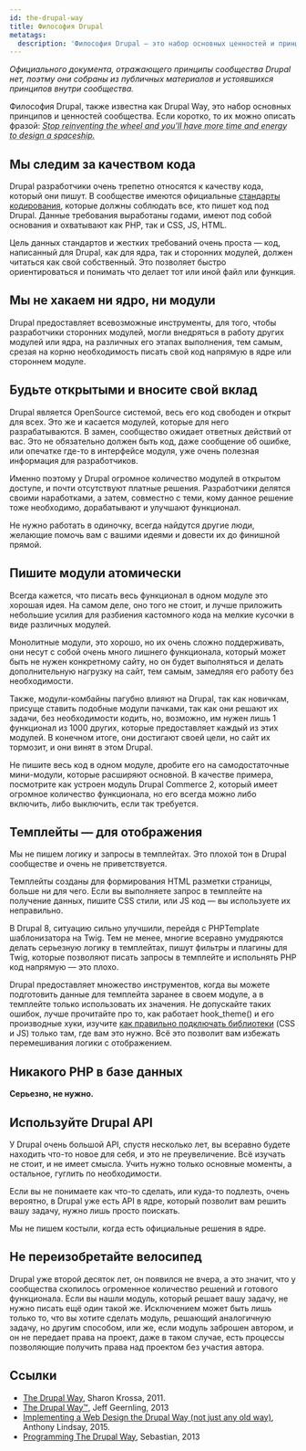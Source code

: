 ```yaml
---
id: the-drupal-way
title: Философия Drupal
metatags:
  description: 'Философия Drupal — это набор основных ценностей и принципов сообщества.'
---
```


_Официального документа, отражающего принципы сообщества Drupal нет, поэтму они собраны из публичных материалов и устоявшихся принципов внутри сообщества._

Философия Drupal, также известна как Drupal Way, это набор основных принципов и ценностей сообщества. Если коротко, то их можно описать фразой: _<abbr title="Прекратите переизобретать колесо, и у вас будет больше времени и сил для проектировки космического корабля.">Stop reinventing the wheel and you'll have more time and energy to design a spaceship.</abbr>_

## Мы следим за качеством кода

Drupal разработчики очень трепетно относятся к качеству кода, который они пишут. В сообществе имеются официальные [стандарты кодирования](standards/standards.md), которые должны соблюдать все, кто пишет код под Drupal. Данные требования выработаны годами, имеют под собой основания и охватывают как PHP, так и CSS, JS, HTML.

Цель данных стандартов и жестких требований очень проста — код, написанный для Drupal, как для ядра, так и сторонних модулей, должен читаться как свой собственный. Это позволяет быстро ориентироваться и понимать что делает тот или иной файл или функция.

## Мы не хакаем ни ядро, ни модули

Drupal предоставляет всевозможные инструменты, для того, чтобы разработчики сторонних модулей, могли внедряться в работу других модулей или ядра, на различных его этапах выполнения, тем самым, срезая на корню необходимость писать свой код напрямую в ядре или стороннем модуле.

## Будьте открытыми и вносите свой вклад

Drupal является OpenSource системой, весь его код свободен и открыт для всех. Это же и касается модулей, которые для него разрабатываются. В замен, сообщество ожидает ответных действий от вас. Это не обязательно должен быть код, даже сообщение об ошибке, или опечатке где-то в интерфейсе модуля, уже очень полезная информация для разработчиков.

Именно поэтому у Drupal огромное количество модулей в открытом доступе, и почти отсутствуют платные решения. Разработчики делятся своими наработками, а затем, совместно с теми, кому данное решение тоже необходимо, дорабатывают и улучшают функционал.

Не нужно работать в одиночку, всегда найдутся другие люди, желающие помочь вам с вашими идеями и довести их до финишной прямой.

## Пишите модули атомически

Всегда кажется, что писать весь функционал в одном модуле это хорошая идея. На самом деле, оно того не стоит, и лучше приложить небольшие усилия для разбиения кастомного кода на мелкие кусочки в виде различных модулей.

Монолитные модули, это хорошо, но их очень сложно поддерживать, они несут с собой очень много лишнего функционала, который может быть не нужен конкретному сайту, но он будет выполняться и делать дополнительную нагрузку на сайт, тем самым, замедляя его работу без необходимости.

Также, модули-комбайны пагубно влияют на Drupal, так как новичкам, присуще ставить подобные модули пачками, так как они решают их задачи, без необходимости кодить, но, возможно, им нужен лишь 1 функционал из 1000 других, которые предоставляет каждый из этих модулей. В конечном итоге, они достигают своей цели, но сайт их тормозит, и они винят в этом Drupal.

Не пишите весь код в одном модуле, дробите его на самодостаточные мини-модули, которые расширяют основной. В качестве примера, посмотрите как устроен модуль Drupal Commerce 2, который имеет огромное количество функционала, но его всегда можно либо включить, либо выключить, если так требуется.

## Темплейты — для отображения

Мы не пишем логику и запросы в темплейтах. Это плохой тон в Drupal сообществе и очень не приветствуется.

Темплейты созданы для формирования HTML разметки страницы, больше ни для чего. Если вы выполняете запрос в темплейте на получение данных, пишите CSS стили, или JS код — вы используете их неправильно.

В Drupal 8, ситуацию сильно улучшили, перейдя с PHPTemplate шаблонизатора на Twig. Тем не менее, многие всеравно умудряются делать серьезную логику в темплейтах, пишут фильтры и плагины для Twig, которые позволяют писать запросы в темплейте и испольнять PHP код напрямую — это плохо.

Drupal предоставляет множество инструментов, когда вы можете подготовить данные для темплейта заранее в своем модуле, а в темплейте только использовать их значения. Не допускайте таких ошибок, лучше прочитайте про то, как работает hook_theme() и его производные хуки, изучите [как правильно подключать библиотеки](8/libraries-api.md) (CSS и JS) только там, где вам это нужно. Всё это позволит вам избежать перемешивания логики с отображением.

## Никакого PHP в базе данных

**Серьезно, не нужно.**

## Используйте Drupal API

У Drupal очень большой API, спустя несколько лет, вы всеравно будете находить что-то новое для себя, и это не преувеличение. Всё изучать не стоит, и не имеет смысла. Учить нужно только основные моменты, а остальное, гуглить по необходимости.

Если вы не понимаете как что-то сделать, или куда-то подлезть, очень вероятно, в Drupal уже есть API в ядре, который позволит вам решить вашу задачу, нужно лишь просто поискать.

Мы не пишем костыли, когда есть официальные решения в ядре.

## Не переизобретайте велосипед

Drupal уже второй десяток лет, он появился не вчера, а это значит, что у сообщества скопилось огроменное количество решений и готового функционала. Если вы нашли модуль, который решает вашу задачу, не нужно писать ещё один такой же. Исключением может быть лишь только то, что вы хотите сделать модуль, решающий аналогичную задачу, но другим способом, или же, если модуль заброшен автором, и он не передает права на проект, даже в таком случае, есть процессы позволяющие получить права над проектом без участия автора.

## Ссылки

 * [The Drupal Way](http://sharonkrossa.com/drupallets/drupal-way), Sharon Krossa, 2011.
 * [The Drupal Way™](https://www.jeffgeerling.com/blogs/jeff-geerling/the-drupal-way), Jeff Geernling, 2013
 * [Implementing a Web Design the Drupal Way (not just any old way)](https://www.annertech.com/blog/implement-web-design-drupal-way), Anthony Lindsay, 2015.
 * [Programming The Drupal Way](http://www.kwallcompany.com/blog/programming-drupal-way), Sebastian, 2013